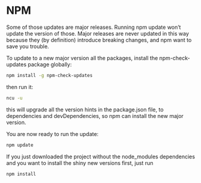 # NPM

Some of those updates are major releases. Running npm update won’t update the version of those. Major releases are never updated in this way because they (by definition) introduce breaking changes, and npm want to save you trouble.

To update to a new major version all the packages, install the npm-check-updates package globally:

```bash
npm install -g npm-check-updates
```

then run it:

```bash
ncu -u
```

this will upgrade all the version hints in the package.json file, to dependencies and devDependencies, so npm can install the new major version.

You are now ready to run the update:

```bash
npm update
```

If you just downloaded the project without the node_modules dependencies and you want to install the shiny new versions first, just run

```bash
npm install
```